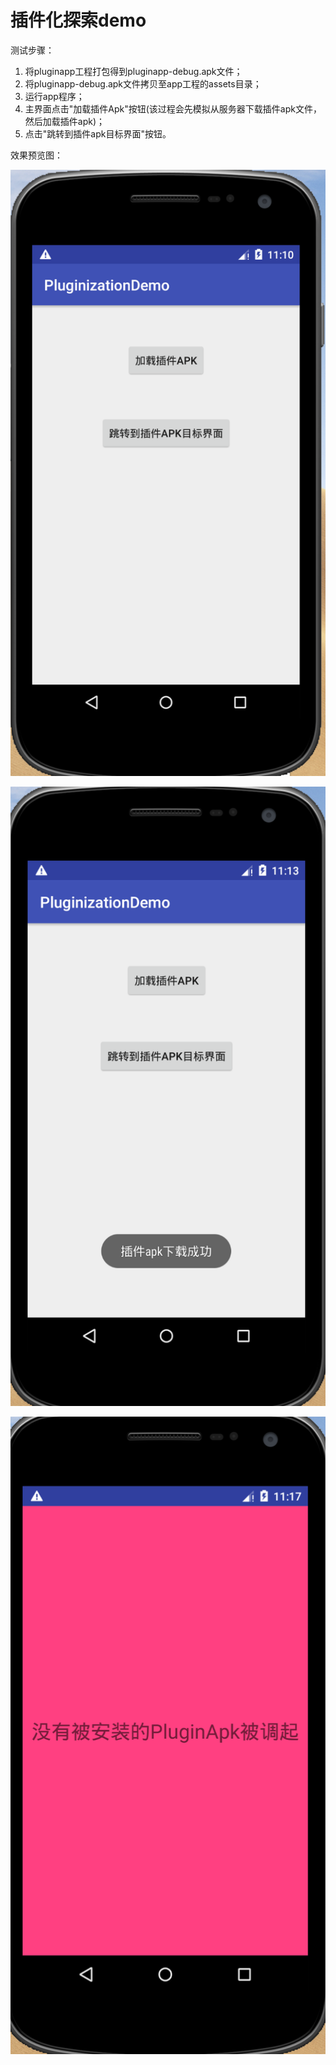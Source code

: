 # 插件化探索demo

测试步骤：
1. 将pluginapp工程打包得到pluginapp-debug.apk文件；
2. 将pluginapp-debug.apk文件拷贝至app工程的assets目录；
3. 运行app程序；
4. 主界面点击"加载插件Apk"按钮(该过程会先模拟从服务器下载插件apk文件，然后加载插件apk)；
5. 点击"跳转到插件apk目标界面"按钮。

效果预览图：

![app主界面运行图](pictures/AppMainActivity.png)

![模拟下载pluginApp](pictures/downloadPluginApp.png)

![跳转到插件apk后的效果图](pictures/pluginTargetActivity.png)


